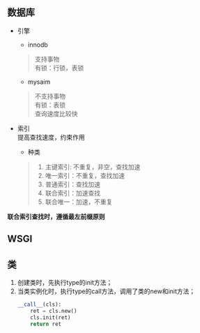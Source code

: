 ## 数据库
- 引擎
    - innodb
    > 支持事物      
    > 有锁：行锁，表锁      
    - mysaim
    > 不支持事物    
    > 有锁：表锁    
    > 查询速度比较快

- 索引  
 提高查找速度，约束作用 
    - 种类
    > 1. 主键索引: 不重复，非空，查找加速   
    > 2. 唯一索引：不重复，查找加速 
    > 3. 普通索引：查找加速 
    > 4. 联合索引：加速查找 
    > 5. 联合唯一：加速，不重复 

**联合索引查找时，遵循最左前缀原则**


## WSGI


## 类
1. 创建类时，先执行type的init方法；
2. 当类实例化时，执行type的call方法，调用了类的new和init方法；
    ```python
    __call__(cls):
        ret = cls.new()
        cls.init(ret)
        return ret
    ```